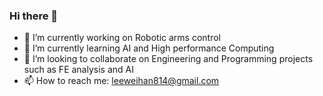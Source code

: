 ### Hi there 👋

<!--
**BestOUOEU/BestOUOEU** is a ✨ _special_ ✨ repository because its `README.md` (this file) appears on your GitHub profile.

- 🔭 I’m currently working on Robotic arms control
- 🌱 I’m currently learning AI and High performance Computing
- 👯 I’m looking to collaborate on Engineering and Programming projects such as FE analysis and AI
- 📫 How to reach me: leeweihan814@gmail.com
-->
- 🔭 I’m currently working on Robotic arms control
- 🌱 I’m currently learning AI and High performance Computing
- 👯 I’m looking to collaborate on Engineering and Programming projects such as FE analysis and AI
- 📫 How to reach me: leeweihan814@gmail.com
